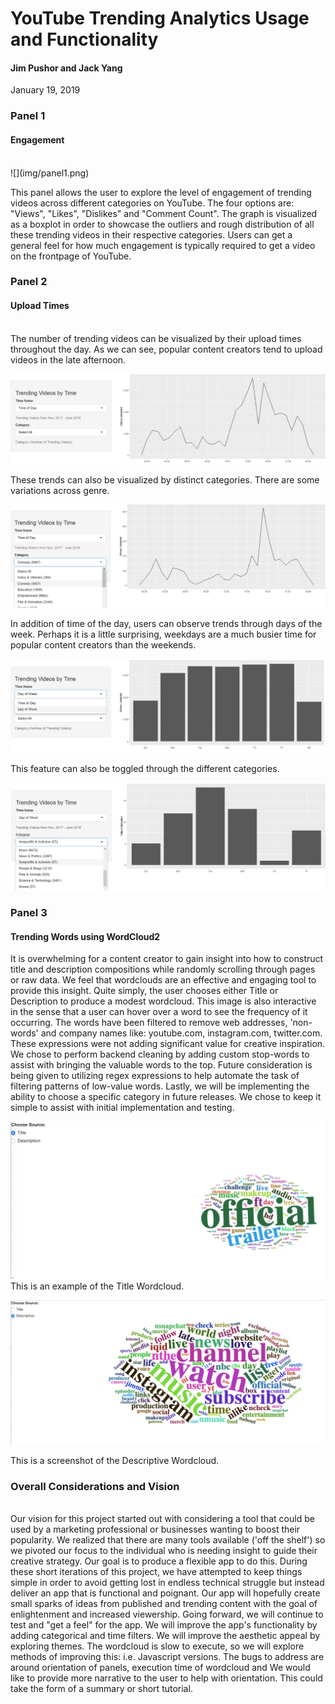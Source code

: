 # YouTube Trending Analytics Usage and Functionality
#### Jim Pushor and Jack Yang
January 19, 2019

### Panel 1
#### Engagement
<br>
![](img/panel1.png)

This panel allows the user to explore the level of engagement of trending videos across different categories on YouTube. The four options are: "Views", "Likes", "Dislikes" and "Comment Count". The graph is visualized as a boxplot in order to showcase the outliers and rough distribution of all these trending videos in their respective categories. Users can get a general feel for how much engagement is typically required to get a video on the frontpage of YouTube.

### Panel 2
#### Upload Times
<br>
The number of trending videos can be visualized by their upload times throughout the day. As we can see, popular content creators tend to upload videos in the late afternoon.

![](img/panel2a.png)

These trends can also be visualized by distinct categories. There are some variations across genre.

![](img/panel2b.png)

In addition of time of the day, users can observe trends through days of the week. Perhaps it is a little surprising, weekdays are a much busier time for popular content creators than the weekends.

![](img/panel2c.png)

This feature can also be toggled through the different categories.

![](img/panel2d.png)

### Panel 3
#### Trending Words using WordCloud2

It is overwhelming for a content creator to gain insight into how to construct title and description compositions while randomly scrolling through pages or raw data. We feel that wordclouds are an effective and engaging tool to provide this insight. Quite simply, the user chooses either Title or Description to produce a modest wordcloud. This image is also interactive in the sense that a user can hover over a word to see the frequency of it occurring. The words have been filtered to remove web addresses, 'non-words' and company names like: youtube.com, instagram.com, twitter.com. These expressions were not adding significant value for creative inspiration. We chose to perform backend cleaning by adding custom stop-words to assist with bringing the valuable words to the top. Future consideration is being given to utilizing regex expressions to help automate the task of filtering patterns of low-value words. Lastly, we will be implementing the ability to choose a specific category in future releases. We chose to keep it simple to assist with initial implementation and testing.

![](img/panelWCa.png)
This is an example of the Title Wordcloud.

![](img/panelWCb.png)

This is a screenshot of the Descriptive Wordcloud.
### Overall Considerations and Vision
<br>
Our vision for this project started out with considering a tool that could be used by a marketing professional or businesses wanting to boost their popularity. We realized that there are many tools available ('off the shelf') so we pivoted our focus to the individual who is needing insight to guide their creative strategy. Our goal is to produce a flexible app to do this. During these short iterations of this project, we have attempted to keep things simple in order to avoid getting lost in endless technical struggle but instead deliver an app that is functional and poignant. Our app will hopefully create small sparks of ideas from published and trending content with the goal of enlightenment and increased viewership.
Going forward, we will continue to test and "get a feel" for the app. We will improve the app's functionality by adding categorical and time filters. We will improve the aesthetic appeal by exploring themes. The wordcloud is slow to execute, so we will explore methods of improving this: i.e. Javascript versions. The bugs to address are around orientation of panels, execution time of wordcloud and
We would like to provide more narrative to the user to help with orientation. This could take the form of a summary or short tutorial.
